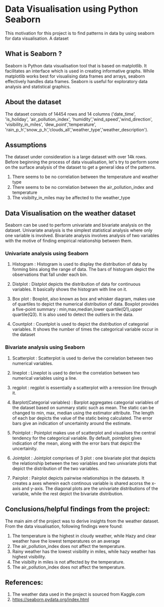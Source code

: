 
# Data Visualisation using Python Seaborn

This motivation for this project is to find patterns in data by using seaborn for data visualisation. A dataset

## What is Seaborn ?

 Seaborn is Python data visualisation tool that is based on matplotlib. It facilitates an interface which is used in creating informative graphs. While matplotlib works best for visualising data frames and arrays, seaborn effectively handles data frames. Seaborn is useful for exploratory data analysis and statistical graphics.

## About the dataset
 
 The dataset consists of 14454 rows and 14 columns ('date_time', 'is_holiday', 'air_pollution_index', 'humidity','wind_speed','wind_direction', 'visibility_in_miles', 'dew_point','temperature', 'rain_p_h','snow_p_h','clouds_all','weather_type','weather_description'). 

## Assumptions
 The dataset under consideration is a large dataset with over 14k rows. Before beginning the process of data visualisation, let's try to perform some on the surface analysis of the dataset to get a general idea of the patterns.
 1. There seems to be no correlation between the temperature and weather type
 2. There seems to be no correlation between the air_pollution_index and temperature
 3. The visibilty_in_miles may be affected to the weather_type


## Data Visualisation on the weather dataset
 Seaborn can be used to perform univariate and bivariate analysis on the dataset. Univariate analysis is the simplest statistical analysis where only one variable is involved. Bivariate analysis involves analysis of two variables with the motive of finding empirical relationship between them.

 ### Univariate analysis using Seaborn
  1. Histogram : Histogram is used to display the distribution of data by forming bins along the range of data. The bars of histogram depict the observations that fall under each bin.

  2. Distplot : Distplot depicts the distribution of data for continuous variables. It basically shows the histogram with line on it.

  3. Box plot : Boxplot, also known as box and whisker diagram, makes use of quartiles to depict the numerical distribution of data. Boxplot provides a five-point summary : min,max,median,lower quartile(Q1),upper quartile(Q3). It is also used to detect the outliers in the data.

  4. Countplot : Countplot is used to depict the distribution of categorial variables. It shows the number of times the categorical variable occur in the dataset

 ### Bivariate analysis using Seaborn

 1. Scatterplot  : Scatterplot is used to derive the correlation between two numerical variables.

 2. lineplot : Lineplot is used to derive the correlation between two numerical variables using a line.

 3. regplot : regplot is essentially a scatterplot with a reression line through it.

 4. Barplot(Categorial variables) : Barplot aggregates categorial variables of the dataset based on summary static such as mean. The static can be changed to min, max, median using the estimator attribute. The length of each bar depicts the value of the static being calculated. The error bars give an indication of uncertainity around the estimate.

 5. Pointplot : Pointplot makes use of scatterplot and visualises the central tendency for the categorical variable. By default, pointplot gives indication of the mean, along with the error bars that depict the uncertainity.

 6. Jointplot : Jointplot comprises of 3 plot : one bivariate plot that depicts the relationship between the two variables and two univariate plots that depict the distribution of the two variables.

 7. Pairplot : Pairplot depicts pairwise relationships in the datasets. It creates a axes wherein each continous variable is shared acorss the x-axis and y-axis. The diagonal plots are the univariate distributions of the variable, while the rest depict the bivariate distribution.

## Conclusions/helpful findings from the project:
 The main aim of the project was to derive insights from the weather dataset. From the data visualisation, following findings were found:
 1. The temperature is the highest in cloudy weather, while Hazy and clear weather have the lowest temperatures on an average
 2. The air_pollution_index does not affect the temperature.
 3. Rainy weather has the lowest visibility in miles, while hazy weather has highest visibility.
 4. The visibilty in miles is not affected by the temperature.
 5. The air_pollution_index does not affect the temperature.

## References:

 1. The weather data used in the project is sourced from Kaggle.com
 2. https://seaborn.pydata.org/index.html


